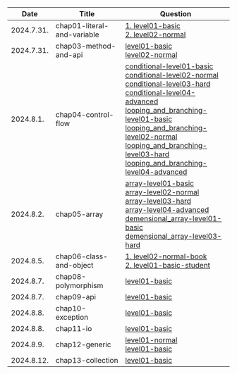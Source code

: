 |Date|Title|Question|
|-|-|-|
|2024.7.31.|chap01-literal-and-variable|[1. level01-basic](chap01-literal-and-variable/src/main/java/kr/huichan/level01/basic)<br>[2. level02-normal](chap01-literal-and-variable/src/main/java/kr/huichan/level02/normal)|
|2024.7.31.|chap03-method-and-api|[level01-basic](chap03-method-and-api-practice-quiestion/src/main/java/kr/huichan/level01/basic)<br>[level02-normal](chap03-method-and-api-practice-quiestion/src/main/java/kr/huichan/level02/normal)|
|2024.8.1.|chap04-control-flow|[conditional-level01-basic](chap04-control-flow/src/main/java/kr/huichan/section01/conditional/level01/basic)<br>[conditional-level02-normal](chap04-control-flow/src/main/java/kr/huichan/section01/conditional/level02/normal)<br>[conditional-level03-hard](chap04-control-flow/src/main/java/kr/huichan/section01/conditional/level03/hard)<br>[conditional-level04-advanced](chap04-control-flow/src/main/java/kr/huichan/section01/conditional/level04/advanced)<br>[looping_and_branching-level01-basic](chap04-control-flow/src/main/java/kr/huichan/section02/looping_and_branching/level01/basic)<br>[looping_and_branching-level02-normal](chap04-control-flow/src/main/java/kr/huichan/section02/looping_and_branching/level02/normal)<br>[looping_and_branching-level03-hard](chap04-control-flow/src/main/java/kr/huichan/section02/looping_and_branching/level03/hard)<br>[looping_and_branching-level04-advanced](chap04-control-flow/src/main/java/kr/huichan/section02/looping_and_branching/level04/advanced)|
|2024.8.2.|chap05-array|[array-level01-basic](chap05-array/src/main/java/kr/huichan/section01/array/level01/basic)<br>[array-level02-normal](chap05-array/src/main/java/kr/huichan/section01/array/level02/normal)<br>[array-level03-hard](chap05-array/src/main/java/kr/huichan/section01/array/level03/hard)<br>[array-level04-advanced](chap05-array/src/main/java/kr/huichan/section01/array/level04/advanced)<br>[demensional_array-level01-basic](chap05-array/src/main/java/kr/huichan/section02/demensional_array/level01/basic)<br>[demensional_array-level03-hard](chap05-array/src/main/java/kr/huichan/section02/demensional_array/level03/hard)<br>|
|2024.8.5.|chap06-class-and-object|[1. level02-normal-book](chap06-class-and-object-practice/src/main/java/kr/huichan/level02/normal/book) <br>[2. level01-basic-student](chap06-class-and-object-practice/src/main/java/kr/huichan/level01/basic/student)|
|2024.8.7.|chap08-polymorphism|[level01-basic](chap08-class-and-object-practice/src/kr/huichan/level01/basic)|
|2024.8.7.|chap09-api|[level01-basic](chap09-api/src/kr/huichan/level01/basic)|
|2024.8.8.|chap10-exception|[level01-basic](chap10-exception/src/kr/huichan/level01/basic)|
|2024.8.8.|chap11-io|[level01-basic](chap11-io/src/kr/huichan/level01/basic)|
|2024.8.9.|chap12-generic|[level01-normal](chap12-generic/src/kr/huichan/level01/normal)<br>[level01-basic](chap12-generic/src/kr/huichan/level01/basic)|
|2024.8.12.|chap13-collection|[level01-basic](chap13-collection/src/kr/huichan/level01/basic)|
